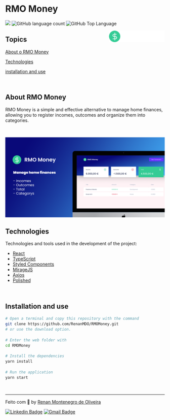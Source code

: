 # RMO Money

<p>
  <img src="https://img.shields.io/badge/made%20by-Renan%20MDO-green?style=flat-square">
  <img alt="GitHub language count" src="https://img.shields.io/github/languages/count/RenanMDO/RMOMoney?color=green&style=flat-square">
  <img alt="GitHub Top Language" src="https://img.shields.io/github/languages/top/RenanMDO/RMOMoney?color=green&style=flat-square">
  
  
</p>

<img align="right" src="src/assets/logo.svg" width="35%" alt="RMO money">

## Topics 

[About o RMO Money](#about-rmo-money)

[Technologies](#technologies)

[installation and use](#installation-and-use)


<br>

## About RMO Money

RMO Money is a simple and effective alternative to manage home finances, allowing you to register incomes, outcomes and organize them into categories.

<br>

<p align="center">
  <img src=".github/cover.png" alt="Página inicial">
</p>

## Technologies

Technologies and tools used in the development of the project:

- [React](https://reactjs.org/)
- [TypeScript](https://www.typescriptlang.org/)
- [Styled Components](https://styled-components.com/)
- [MirageJS](https://miragejs.com/)
- [Axios](https://github.com/axios/axios)
- [Polished](https://polished.js.org/)

<br>

## Installation and use

```bash
# Open a terminal and copy this repository with the command
git clone https://github.com/RenanMDO/RMOMoney.git
# or use the download option.

# Enter the web folder with 
cd RMOMoney

# Install the dependencies
yarn install

# Run the application
yarn start
```

<br>


---

Feito com :green_heart: by [Renan Montenegro de Oliveira](https://github.com/RenanMDO/)

[![Linkedin Badge](https://img.shields.io/badge/-Renan%20MDO-green?style=flat-square&logo=Linkedin&logoColor=white&link=https://www.linkedin.com/in/renanmdo/)](https://www.linkedin.com/in/renanmdo/) 
[![Gmail Badge](https://img.shields.io/badge/-renan.montenegro.oliveira@gmail.com-green?style=flat-square&logo=Gmail&logoColor=white&link=mailto:renan.montenegro.oliveira@gmail.com)](mailto:renan.montenegro.oliveira@gmail.com)